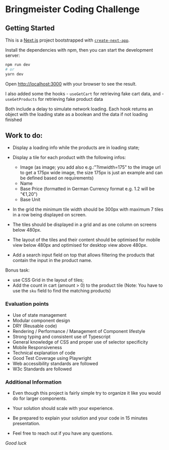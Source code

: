 # Bringmeister Coding Challenge

## Getting Started

This is a [Next.js](https://nextjs.org/) project bootstrapped with [`create-next-app`](https://github.com/vercel/next.js/tree/canary/packages/create-next-app).

Install the dependencies with npm, then you can start the development server:

```bash
npm run dev
# or
yarn dev
```

Open [http://localhost:3000](http://localhost:3000) with your browser to see the result.

I also added some the hooks - `useGetCart` for retrieving fake cart data, and - `useGetProducts` for retrieving fake product data

Both include a delay to simulate network loading. Each hook returns an object
with the loading state as a boolean and the data if not loading finished

## Work to do:

-   Display a loading info while the products are in loading state;

-   Display a tile for each product with the following infos:

    -   Image (as image; you add also e.g.:"?imwidth=175" to the image url to get a 175px wide image, the size 175px is just an example and can be defined based on requirements)
    -   Name
    -   Base Price (formatted in German Currency format e.g. 1.2 will be "€1,20")
    -   Base Unit

-   In the grid the minimum tile width should be 300px with maximum 7 tiles in a row being displayed on screen.
-   The tiles should be displayed in a grid and as one column on screens below 480px.
-   The layout of the tiles and their content should be optimised for mobile view below 480px and optimised for desktop view above 480px.

-   Add a search input field on top that allows filtering the products that contain the input in the product name.

Bonus task:

-   use CSS Grid in the layout of tiles;
-   Add the count in cart (amount > 0) to the product tile (Note: You have
    to use the `sku` field to find the matching products)

### Evaluation points

-   Use of state management
-   Modular component design
-   DRY (Reusable code)
-   Rendering / Performance / Management of Component lifestyle
-   Strong typing and consistent use of Typescript
-   General knowledge of CSS and proper use of selector specificity
-   Mobile Responsiveness
-   Technical explanation of code
-   Good Test Coverage using Playwright
-   Web accessibility standards are followed
-   W3c Standards are followed

### Additional Information

-   Even though this project is fairly simple try to organize it like you would do for larger components.
-   Your solution should scale with your experience.
-   Be prepared to explain your solution and your code in 15 minutes presentation.

-   Feel free to reach out if you have any questions.

_Good luck_
